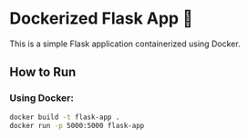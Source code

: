 # Dockerized Flask App 🚀

This is a simple Flask application containerized using Docker.

## How to Run

### Using Docker:
```bash
docker build -t flask-app .
docker run -p 5000:5000 flask-app
